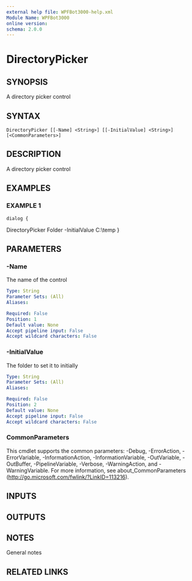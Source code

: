 ```yaml
---
external help file: WPFBot3000-help.xml
Module Name: WPFBot3000
online version:
schema: 2.0.0
---
```


# DirectoryPicker

## SYNOPSIS
A directory picker control

## SYNTAX

```
DirectoryPicker [[-Name] <String>] [[-InitialValue] <String>] [<CommonParameters>]
```

## DESCRIPTION
A directory picker control

## EXAMPLES

### EXAMPLE 1
```
dialog {
```

DirectoryPicker Folder -InitialValue C:\temp
}

## PARAMETERS

### -Name
The name of the control

```yaml
Type: String
Parameter Sets: (All)
Aliases:

Required: False
Position: 1
Default value: None
Accept pipeline input: False
Accept wildcard characters: False
```

### -InitialValue
The folder to set it to initially

```yaml
Type: String
Parameter Sets: (All)
Aliases:

Required: False
Position: 2
Default value: None
Accept pipeline input: False
Accept wildcard characters: False
```

### CommonParameters
This cmdlet supports the common parameters: -Debug, -ErrorAction, -ErrorVariable, -InformationAction, -InformationVariable, -OutVariable, -OutBuffer, -PipelineVariable, -Verbose, -WarningAction, and -WarningVariable.
For more information, see about_CommonParameters (http://go.microsoft.com/fwlink/?LinkID=113216).

## INPUTS

## OUTPUTS

## NOTES
General notes

## RELATED LINKS
